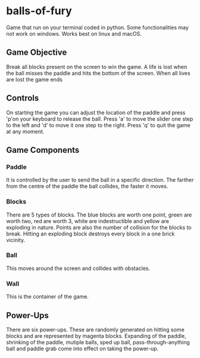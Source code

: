 # balls-of-fury
Game that run on your terminal coded in python. Some functionalities may not work on windows. Works best on linux and macOS.

## Game Objective
Break all blocks present on the screen to win the game.
A life is lost when the ball misses the paddle and hits the bottom of the screen. When all lives are lost the game ends

## Controls
On starting the game you can adjust the location of the paddle and press 'p'on your keyboard to release the ball.
Press 'a' to move the slider one step to the left and 'd' to move it one step to the right.
Press 'q' to quit the game at any moment.

## Game Components
### Paddle 
It is controlled by the user to send the ball in a specific direction. The farther from the centre of the paddle the ball collides, the faster it moves.
### Blocks 
There are 5 types of blocks. The blue blocks are worth one point, green are worth two, red are worth 3, white are indestructible and yellow are exploding in nature. Points are also the number of collision for the blocks to break. Hitting an exploding block destroys every block in a one brick vicinity.
### Ball
This moves around the screen and collides with obstacles.
### Wall
This is the container of the game.

## Power-Ups
There are six power-ups. These are randomly generated on hitting some blocks and are represented by magenta blocks. Expanding of the paddle, shrinking of the paddle, mutiple balls, sped up ball, pass-through-anything ball and paddle grab come into effect on taking the power-up.
